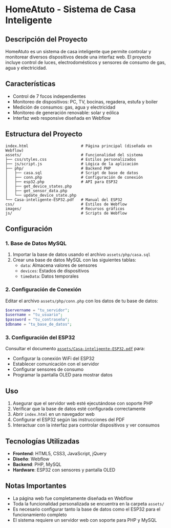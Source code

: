 # HomeAtuto - Sistema de Casa Inteligente

## Descripción del Proyecto

HomeAtuto es un sistema de casa inteligente que permite controlar y monitorear diversos dispositivos desde una interfaz web. El proyecto incluye control de luces, electrodomésticos y sensores de consumo de gas, agua y electricidad.

## Características

- Control de 7 focos independientes
- Monitoreo de dispositivos: PC, TV, bocinas, regadera, estufa y boiler
- Medición de consumos: gas, agua y electricidad
- Monitoreo de generación renovable: solar y eólica
- Interfaz web responsive diseñada en Webflow

## Estructura del Proyecto

```
index.html                       # Página principal (diseñada en Webflow)
assets/                          # Funcionalidad del sistema
├── css/styles.css               # Estilos personalizados
├── js/script.js                 # Lógica de la aplicación
├── php/                         # Backend PHP
│   ├── casa.sql                 # Script de base de datos
│   ├── conn.php                 # Configuración de conexión
│   ├── esp32.php                # API para ESP32
│   ├── get_device_states.php
│   ├── get_sensor_data.php
│   └── update_device_state.php
└── Casa-inteligente-ESP32.pdf   # Manual del ESP32
css/                             # Estilos de Webflow
images/                          # Recursos gráficos
js/                              # Scripts de Webflow
```

## Configuración

### 1. Base de Datos MySQL

1. Importar la base de datos usando el archivo `assets/php/casa.sql`
2. Crear una base de datos MySQL con las siguientes tablas:
   - `data`: Almacena valores de sensores
   - `devices`: Estados de dispositivos
   - `timeData`: Datos temporales

### 2. Configuración de Conexión

Editar el archivo `assets/php/conn.php` con los datos de tu base de datos:

```php
$servername = "tu_servidor";
$username = "tu_usuario";
$password = "tu_contraseña";
$dbname = "tu_base_de_datos";
```

### 3. Configuración del ESP32

Consultar el documento [`assets/Casa-inteligente-ESP32.pdf`](https://github.com/DanielGVPJean/home-auto/blob/1dadfdada247e93e9e9bbcd585cef07c759389a5/assets/Casa-inteligente-ESP32.pdf) para:
- Configurar la conexión WiFi del ESP32
- Establecer comunicación con el servidor
- Configurar sensores de consumo
- Programar la pantalla OLED para mostrar datos

## Uso

1. Asegurar que el servidor web esté ejecutándose con soporte PHP
2. Verificar que la base de datos esté configurada correctamente
3. Abrir `index.html` en un navegador web
4. Configurar el ESP32 según las instrucciones del PDF
5. Interactuar con la interfaz para controlar dispositivos y ver consumos

## Tecnologías Utilizadas

- **Frontend**: HTML5, CSS3, JavaScript, jQuery
- **Diseño**: Webflow
- **Backend**: PHP, MySQL
- **Hardware**: ESP32 con sensores y pantalla OLED

## Notas Importantes

- La página web fue completamente diseñada en Webflow
- Toda la funcionalidad personalizada se encuentra en la carpeta `assets/`
- Es necesario configurar tanto la base de datos como el ESP32 para el funcionamiento completo
- El sistema requiere un servidor web con soporte para PHP y MySQL
